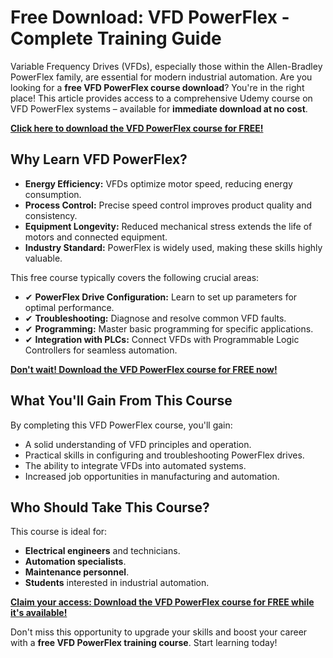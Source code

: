 # Free Download: VFD PowerFlex - Complete Training Guide

Variable Frequency Drives (VFDs), especially those within the Allen-Bradley PowerFlex family, are essential for modern industrial automation. Are you looking for a **free VFD PowerFlex course download**? You're in the right place! This article provides access to a comprehensive Udemy course on VFD PowerFlex systems – available for **immediate download at no cost**.

[**Click here to download the VFD PowerFlex course for FREE!**](https://udemywork.com/vfd-powerflex)

## Why Learn VFD PowerFlex?

*   **Energy Efficiency:** VFDs optimize motor speed, reducing energy consumption.
*   **Process Control:** Precise speed control improves product quality and consistency.
*   **Equipment Longevity:** Reduced mechanical stress extends the life of motors and connected equipment.
*   **Industry Standard:** PowerFlex is widely used, making these skills highly valuable.

This free course typically covers the following crucial areas:

*   ✔ **PowerFlex Drive Configuration:** Learn to set up parameters for optimal performance.
*   ✔ **Troubleshooting:** Diagnose and resolve common VFD faults.
*   ✔ **Programming:** Master basic programming for specific applications.
*   ✔ **Integration with PLCs:** Connect VFDs with Programmable Logic Controllers for seamless automation.

[**Don't wait! Download the VFD PowerFlex course for FREE now!**](https://udemywork.com/vfd-powerflex)

## What You'll Gain From This Course

By completing this VFD PowerFlex course, you'll gain:

*   A solid understanding of VFD principles and operation.
*   Practical skills in configuring and troubleshooting PowerFlex drives.
*   The ability to integrate VFDs into automated systems.
*   Increased job opportunities in manufacturing and automation.

## Who Should Take This Course?

This course is ideal for:

*   **Electrical engineers** and technicians.
*   **Automation specialists**.
*   **Maintenance personnel**.
*   **Students** interested in industrial automation.

[**Claim your access: Download the VFD PowerFlex course for FREE while it's available!**](https://udemywork.com/vfd-powerflex)

Don't miss this opportunity to upgrade your skills and boost your career with a **free VFD PowerFlex training course**. Start learning today!
